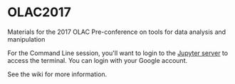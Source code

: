 # OLAC2017
Materials for the 2017 OLAC Pre-conference on tools for data analysis and manipulation

For the Command Line session, you'll want to login to the [Jupyter server](https://olac2017.zemkat.org:9443) to access the terminal. You can login with your Google account.

See the wiki for more information.
